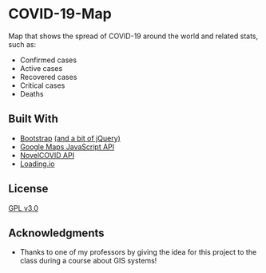 # COVID-19-Map
Map that shows the spread of COVID-19 around the world and related stats, such as:
* Confirmed cases
* Active cases
* Recovered cases
* Critical cases 
* Deaths

## Built With
* [Bootstrap](https://getbootstrap.com/) [(and a bit of jQuery)](https://jquery.com/)
* [Google Maps JavaScript API](https://developers.google.com/maps/documentation/javascript/tutorial)
* [NovelCOVID API](https://github.com/NovelCOVID/API)
* [Loading.io](https://loading.io/css/)

## License
[GPL v3.0](https://choosealicense.com/licenses/gpl-3.0/)

## Acknowledgments
* Thanks to one of my professors by giving the idea for this project to the class during a course about GIS systems!
